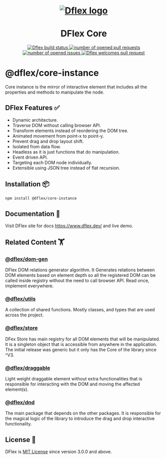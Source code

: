 <h1 align="center">
  <a href="https://www.dflex.dev/" target="_blank">
    <img
    src="https://raw.githubusercontent.com/jalal246/dflex/master/DFlex-readme.png"
    alt="Dflex logo" />
  </a>
</h1>

<h1 align="center">DFlex Core</h1>

<p align="center">
  <a href="https://github.com/dflex-js/dflex">
    <img
    src="https://img.shields.io/github/workflow/status/dflex-js/dflex/Unit Test"
    alt="Dflex build status" />
  </a>
  <a href="https://github.com/dflex-js/dflex/pulls">
    <img
    src="https://img.shields.io/github/issues-pr/dflex-js/dflex"
    alt="number of opened pull requests"/>
  </a>
  <a href="https://github.com/dflex-js/dflex/issues">
  <img
    src="https://img.shields.io/github/issues/dflex-js/dflex"
    alt="number of opened issues"/>
  </a>
  <a href="https://github.com/dflex-js/dflex/pulls">
   <img
   src="https://img.shields.io/badge/PRs-welcome-brightgreen.svg"
   alt="Dflex welcomes pull request" />
  </a>
</p>

# @dflex/core-instance

Core instance is the mirror of interactive element that includes all the
properties and methods to manipulate the node.

## DFlex Features ✅

- Dynamic architecture.
- Traverse DOM without calling browser API.
- Transform elements instead of reordering the DOM tree.
- Animated movement from point-x to point-y.
- Prevent drag and drop layout shift.
- Isolated from data flow.
- Headless as it is just functions that do manipulation.
- Event driven API.
- Targeting each DOM node individually.
- Extensible using JSON tree instead of flat recursion.

## Installation 📦

```bash
npm install @dflex/core-instance
```

## Documentation 📖

Visit DFlex site for docs <https://www.dflex.dev/> and live demo.

## Related Content 🏋️‍

### [**@dflex/dom-gen**](https://github.com/dflex-js/dflex/tree/master/packages/dom-gen)

DFlex DOM relations generator algorithm. It Generates relations between DOM elements based
on element depth so all the registered DOM can be called inside registry without
the need to call browser API. Read once, implement everywhere.

### [**@dflex/utils**](https://github.com/dflex-js/dflex/tree/master/packages/utils)

A collection of shared functions. Mostly classes, and types that are used across
the project.

### [**@dflex/store**](https://github.com/dflex-js/dflex/tree/master/packages/store)

DFex Store has main registry for all DOM elements that will be manipulated. It
is a singleton object that is accessible from anywhere in the application. The
initial release was generic but it only has the Core of the library since ^V3.

### [**@dflex/draggable**](https://github.com/dflex-js/dflex/tree/master/packages/draggable)

Light weight draggable element without extra functionalities that is
responsible for interacting with the DOM and moving the affected element(s).

### [**@dflex/dnd**](https://github.com/dflex-js/dflex/tree/master/packages/dnd)

The main package that depends on the other packages. It is responsible for the
magical logic of the library to introduce the drag and drop interactive
functionality.

## License 🤝

DFlex is [MIT License](LICENSE) since version 3.0.0 and above.
